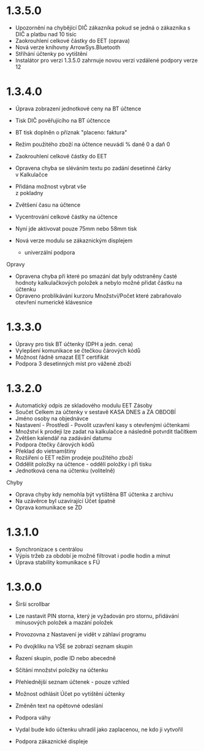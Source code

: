 # 1.3.5.0

* Upozornění na chybějící DIČ zákazníka pokud se jedná o zákazníka s DIČ a platbu nad 10 tisíc
* Zaokrouhlení celkové částky do EET \(oprava\)
* Nová verze knihovny ArrowSys.Bluetooth
* Stříhání účtenky po vytištění
* Instalátor pro verzi 1.3.5.0 zahrnuje novou verzi vzdálené podpory verze 12

# 1.3.4.0

* Úprava zobrazení jednotkové ceny na BT účtence
* Tisk DIČ pověřujícího na BT účtencce
* BT tisk doplněn o příznak "placeno: faktura"
* Režim použitého zboží na účtence neuvádí % daně 0 a daň 0
* Zaokrouhlení celkové částky do EET
* Opravena chyba se sléváním textu po zadání desetinné čárky  
   v Kalkulačce

* Přidána možnost vybrat vše  
   z pokladny

* Zvětšení času na účtence

* Vycentrování celkové částky na účtence

* Nyní jde aktivovat pouze 75mm nebo 58mm tisk

* Nová verze modulu se zákaznickým displejem
  * univerzální podpora

Opravy

* Opravena chyba při které po smazání dat byly odstraněny časté hodnoty kalkulačkových položek a nebylo možné přidat částku na účtenku
* Opraveno problikávání kurzoru Množství/Počet které zabraňovalo otevření numerické klávesnice

# 1.3.3.0

* Úpravy pro tisk BT účtenky \(DPH a jedn. cena\)
* Vylepšení komunikace se čtečkou čárových kódů 
* Možnost řádně smazat EET certifikát
* Podpora 3 desetinných míst pro vážené zboží

# 1.3.2.0

* Automatický odpis ze skladového modulu EET Zásoby
* Součet Celkem za účtenky v sestavě KASA DNES a ZA OBDOBÍ
* Jméno osoby na objednávce
* Nastavení - Prostředí - Povolit uzavření kasy s otevřenými účtenkami
* Množství k prodeji lze zadat na kalkulačce a následně potvrdit tlačítkem
* Zvětšen kalendář na zadávání datumu
* Podpora čtečky čárových kódů
* Překlad do vietnamštiny
* Rozšíření o EET režim prodeje použitého zboží
* Oddělit položky na účtence - oddělí položky i při tisku
* Jednotková cena na účtenku \(volitelně\)

Chyby

* Oprava chyby kdy nemohla být vytištěna BT účtenka z archivu
* Na uzávěrce byl uzavírající Účet špatně
* Oprava komunikace se ZD

# 1.3.1.0

* Synchronizace s centrálou
* Výpis tržeb za období je možné filtrovat i podle hodin a minut
* Úprava stability komunikace s FÚ

# 1.3.0.0

* Širší scrollbar

* Lze nastavit PIN storna, který je vyžadován pro stornu, přidávání mínusových položek a mazání položek

* Provozovna z Nastavení je vidět v záhlaví programu

* Po dvojkliku na VŠE se zobrazí seznam skupin

* Řazení skupin, podle ID nebo abecedně

* Sčítání množství položky na účtenku

* Přehlednější seznam účtenek - pouze vzhled

* Možnost odhlásit Účet po vytištění účtenky

* Změněn text na opětovné odeslání

* Podpora váhy

* Vydal bude kdo účtenku uhradil jako zaplacenou, ne kdo ji vytvořil

* Podpora zákaznické displeje



